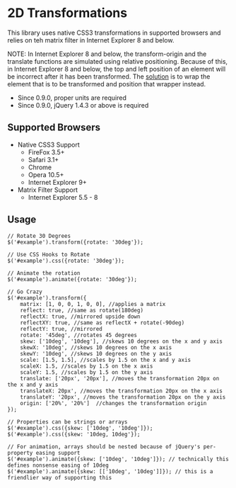 # 2D Transformations
This library uses native CSS3 transformations in supported browsers and relies on teh matrix filter in Internet Explorer 8 and below.

NOTE: In Internet Explorer 8 and below, the transform-origin and the translate functions are simulated using relative positioning. Because of this, in Internet Explorer 8 and below, the top and left position of an element will be incorrect after it has been transformed. The [solution](https://github.com/heygrady/transform/issues#issue/6) is to wrap the element that is to be transformed and position that wrapper instead.

* Since 0.9.0, proper units are required
* Since 0.9.0, jQuery 1.4.3 or above is required

## Supported Browsers
* Native CSS3 Support
	* FireFox 3.5+
	* Safari 3.1+
	* Chrome
	* Opera 10.5+
	* Internet Explorer 9+
* Matrix Filter Support
	* Internet Explorer 5.5 - 8

## Usage
	// Rotate 30 Degrees
	$('#example').transform({rotate: '30deg'});

	// Use CSS Hooks to Rotate
	$('#example').css({rotate: '30deg'});

	// Animate the rotation
	$('#example').animate({rotate: '30deg'});

	// Go Crazy
	$('#example').transform({
		matrix: [1, 0, 0, 1, 0, 0], //applies a matrix
		reflect: true, //same as rotate(180deg)
		reflectX: true, //mirrored upside down
		reflectXY: true, //same as reflectX + rotate(-90deg)
		reflectY: true, //mirrored
		rotate: '45deg', //rotates 45 degrees
		skew: ['10deg', '10deg'], //skews 10 degrees on the x and y axis
		skewX: '10deg', //skews 10 degrees on the x axis
		skewY: '10deg', //skews 10 degrees on the y axis
		scale: [1.5, 1.5], //scales by 1.5 on the x and y axis
		scaleX: 1.5, //scales by 1.5 on the x axis
		scaleY: 1.5, //scales by 1.5 on the y axis
		translate: ['20px', '20px'], //moves the transformation 20px on the x and y axis
		translateX: 20px', //moves the transformation 20px on the x axis
		translateY: '20px', //moves the transformation 20px on the y axis
		origin: ['20%', '20%']  //changes the transformation origin
	});

	// Properties can be strings or arrays
	$('#example').css({skew: ['10deg', '10deg']});
	$('#example').css({skew: '10deg, 10deg'});

	// For animation, arrays should be nested because of jQuery's per-property easing support
	$('#example').animate({skew: ['10deg', '10deg']}); // technically this defines nonsense easing of 10deg
	$('#example').animate({skew: [['10deg', '10deg']]}); // this is a friendlier way of supporting this



